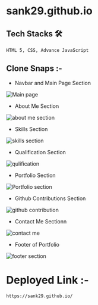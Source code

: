 # sank29.github.io

  ## Tech Stacks 🛠
    
    HTML 5, CSS, Advance JavaScript
    
  
  
  ## Clone Snaps :-
  - Navbar and Main Page Section
  
  ![Main page](https://user-images.githubusercontent.com/76080960/192849987-be2f736e-51be-4d77-8d5f-402f9e8064f5.png)

  - About Me Section
  
  ![about me section](https://user-images.githubusercontent.com/76080960/192851429-4cabc125-174d-466c-9ec6-2c074c9eddfb.png)
  
  - Skills Section
  
  ![skills section](https://user-images.githubusercontent.com/76080960/192851549-c3d66f31-cef1-439f-bcda-c72b866262c4.png)

  - Qualification Section
  
  ![qulification](https://user-images.githubusercontent.com/76080960/192851658-77e10e3d-faf6-4f83-95b0-b68a695c3ee9.png)

  - Portfolio Section 
  
  ![Portfolio section](https://user-images.githubusercontent.com/76080960/192851781-c1141dbe-fd26-469c-b2df-b45ca2627cfe.png)

  - Github Contributions Section 
  
  ![github contribution](https://user-images.githubusercontent.com/76080960/192851849-fa8d51b5-a66d-4b30-9112-6dfaefd90e11.png)
  
  - Contact Me Sectionn
  
  ![contact me](https://user-images.githubusercontent.com/76080960/192852002-c41848b7-be2d-450b-b764-20a6d35585f8.png)

  - Footer of Portfolio
  
  ![footer section](https://user-images.githubusercontent.com/76080960/192852082-1528b967-7482-4eae-9465-447b7fa07981.png)

  

 
  
  
 
  
  # Deployed Link :-
  
    https://sank29.github.io/
    
  
